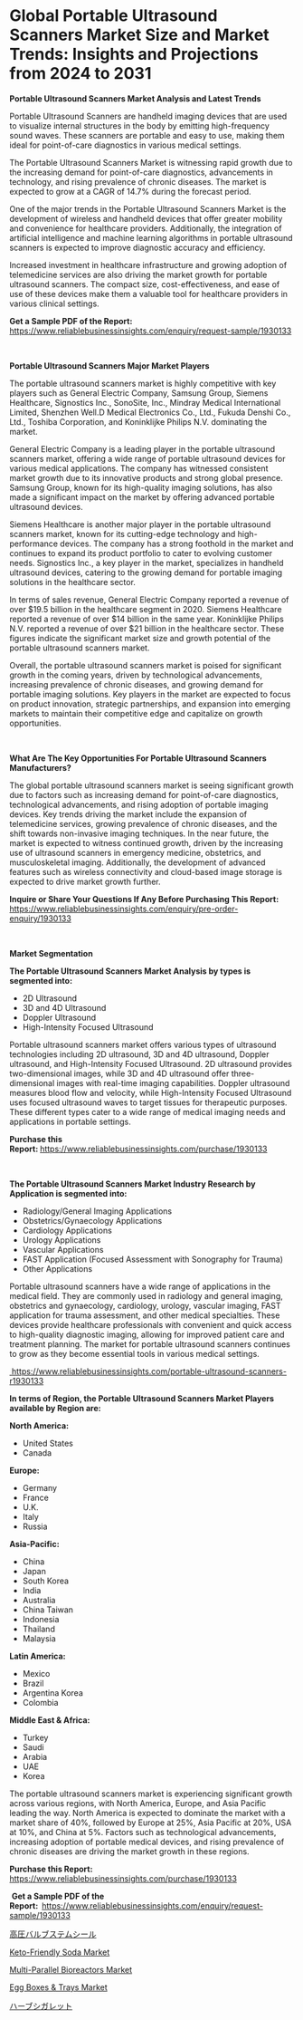 <p><h1>Global Portable Ultrasound Scanners Market Size and Market Trends: Insights and Projections from 2024 to 2031</h1></p><p><strong>Portable Ultrasound Scanners Market Analysis and Latest Trends</strong></p>
<p><p>Portable Ultrasound Scanners are handheld imaging devices that are used to visualize internal structures in the body by emitting high-frequency sound waves. These scanners are portable and easy to use, making them ideal for point-of-care diagnostics in various medical settings.</p><p>The Portable Ultrasound Scanners Market is witnessing rapid growth due to the increasing demand for point-of-care diagnostics, advancements in technology, and rising prevalence of chronic diseases. The market is expected to grow at a CAGR of 14.7% during the forecast period.</p><p>One of the major trends in the Portable Ultrasound Scanners Market is the development of wireless and handheld devices that offer greater mobility and convenience for healthcare providers. Additionally, the integration of artificial intelligence and machine learning algorithms in portable ultrasound scanners is expected to improve diagnostic accuracy and efficiency.</p><p>Increased investment in healthcare infrastructure and growing adoption of telemedicine services are also driving the market growth for portable ultrasound scanners. The compact size, cost-effectiveness, and ease of use of these devices make them a valuable tool for healthcare providers in various clinical settings.</p></p>
<p><strong>Get a Sample PDF of the Report:&nbsp;</strong> <a href="https://www.reliablebusinessinsights.com/enquiry/request-sample/1930133">https://www.reliablebusinessinsights.com/enquiry/request-sample/1930133</a></p>
<p>&nbsp;</p>
<p><strong>Portable Ultrasound Scanners Major Market Players</strong></p>
<p><p>The portable ultrasound scanners market is highly competitive with key players such as General Electric Company, Samsung Group, Siemens Healthcare, Signostics Inc., SonoSite, Inc., Mindray Medical International Limited, Shenzhen Well.D Medical Electronics Co., Ltd., Fukuda Denshi Co., Ltd., Toshiba Corporation, and Koninklijke Philips N.V. dominating the market.</p><p>General Electric Company is a leading player in the portable ultrasound scanners market, offering a wide range of portable ultrasound devices for various medical applications. The company has witnessed consistent market growth due to its innovative products and strong global presence. Samsung Group, known for its high-quality imaging solutions, has also made a significant impact on the market by offering advanced portable ultrasound devices.</p><p>Siemens Healthcare is another major player in the portable ultrasound scanners market, known for its cutting-edge technology and high-performance devices. The company has a strong foothold in the market and continues to expand its product portfolio to cater to evolving customer needs. Signostics Inc., a key player in the market, specializes in handheld ultrasound devices, catering to the growing demand for portable imaging solutions in the healthcare sector.</p><p>In terms of sales revenue, General Electric Company reported a revenue of over $19.5 billion in the healthcare segment in 2020. Siemens Healthcare reported a revenue of over $14 billion in the same year. Koninklijke Philips N.V. reported a revenue of over $21 billion in the healthcare sector. These figures indicate the significant market size and growth potential of the portable ultrasound scanners market.</p><p>Overall, the portable ultrasound scanners market is poised for significant growth in the coming years, driven by technological advancements, increasing prevalence of chronic diseases, and growing demand for portable imaging solutions. Key players in the market are expected to focus on product innovation, strategic partnerships, and expansion into emerging markets to maintain their competitive edge and capitalize on growth opportunities.</p></p>
<p>&nbsp;</p>
<p><strong>What Are The Key Opportunities For Portable Ultrasound Scanners Manufacturers?</strong></p>
<p><p>The global portable ultrasound scanners market is seeing significant growth due to factors such as increasing demand for point-of-care diagnostics, technological advancements, and rising adoption of portable imaging devices. Key trends driving the market include the expansion of telemedicine services, growing prevalence of chronic diseases, and the shift towards non-invasive imaging techniques. In the near future, the market is expected to witness continued growth, driven by the increasing use of ultrasound scanners in emergency medicine, obstetrics, and musculoskeletal imaging. Additionally, the development of advanced features such as wireless connectivity and cloud-based image storage is expected to drive market growth further.</p></p>
<p><strong>Inquire or Share Your Questions If Any Before Purchasing This Report:</strong> <a href="https://www.reliablebusinessinsights.com/enquiry/pre-order-enquiry/1930133">https://www.reliablebusinessinsights.com/enquiry/pre-order-enquiry/1930133</a></p>
<p>&nbsp;</p>
<p><strong>Market Segmentation</strong></p>
<p><strong>The Portable Ultrasound Scanners Market Analysis by types is segmented into:</strong></p>
<p><ul><li>2D Ultrasound</li><li>3D and 4D Ultrasound</li><li>Doppler Ultrasound</li><li>High-Intensity Focused Ultrasound</li></ul></p>
<p><p>Portable ultrasound scanners market offers various types of ultrasound technologies including 2D ultrasound, 3D and 4D ultrasound, Doppler ultrasound, and High-Intensity Focused Ultrasound. 2D ultrasound provides two-dimensional images, while 3D and 4D ultrasound offer three-dimensional images with real-time imaging capabilities. Doppler ultrasound measures blood flow and velocity, while High-Intensity Focused Ultrasound uses focused ultrasound waves to target tissues for therapeutic purposes. These different types cater to a wide range of medical imaging needs and applications in portable settings.</p></p>
<p><strong>Purchase this Report:&nbsp;</strong><a href="https://www.reliablebusinessinsights.com/purchase/1930133">https://www.reliablebusinessinsights.com/purchase/1930133</a></p>
<p>&nbsp;</p>
<p><strong>The Portable Ultrasound Scanners Market Industry Research by Application is segmented into:</strong></p>
<p><ul><li>Radiology/General Imaging Applications</li><li>Obstetrics/Gynaecology Applications</li><li>Cardiology Applications</li><li>Urology Applications</li><li>Vascular Applications</li><li>FAST Application (Focused Assessment with Sonography for Trauma)</li><li>Other Applications</li></ul></p>
<p><p>Portable ultrasound scanners have a wide range of applications in the medical field. They are commonly used in radiology and general imaging, obstetrics and gynaecology, cardiology, urology, vascular imaging, FAST application for trauma assessment, and other medical specialties. These devices provide healthcare professionals with convenient and quick access to high-quality diagnostic imaging, allowing for improved patient care and treatment planning. The market for portable ultrasound scanners continues to grow as they become essential tools in various medical settings.</p></p>
<p><a href="https://www.reliablebusinessinsights.com/portable-ultrasound-scanners-r1930133">&nbsp;https://www.reliablebusinessinsights.com/portable-ultrasound-scanners-r1930133</a></p>
<p><strong>In terms of Region, the Portable Ultrasound Scanners Market Players available by Region are:</strong></p>
<p>
    <p> <strong> North America: </strong>
        <ul>
            <li>United States</li>
            <li>Canada</li>
        </ul>
        </p> 
    <p> <strong> Europe: </strong>
        <ul>
            <li>Germany</li>
            <li>France</li>
            <li>U.K.</li>
            <li>Italy</li>
            <li>Russia</li>
        </ul>
        </p> 
    <p> <strong> Asia-Pacific: </strong>
        <ul>
            <li>China</li>
            <li>Japan</li>
            <li>South Korea</li>
            <li>India</li>
            <li>Australia</li>
            <li>China Taiwan</li>
            <li>Indonesia</li>
            <li>Thailand</li>
            <li>Malaysia</li>
        </ul>
        </p> 
    <p> <strong> Latin America: </strong>
        <ul>
            <li>Mexico</li>
            <li>Brazil</li>
            <li>Argentina Korea</li>
            <li>Colombia</li>
        </ul>
        </p> 
    <p> <strong> Middle East & Africa: </strong>
        <ul>
            <li>Turkey</li>
            <li>Saudi</li>
            <li>Arabia</li>
            <li>UAE</li>
            <li>Korea</li>
        </ul>
    </p>
    </p>
<p><p>The portable ultrasound scanners market is experiencing significant growth across various regions, with North America, Europe, and Asia Pacific leading the way. North America is expected to dominate the market with a market share of 40%, followed by Europe at 25%, Asia Pacific at 20%, USA at 10%, and China at 5%. Factors such as technological advancements, increasing adoption of portable medical devices, and rising prevalence of chronic diseases are driving the market growth in these regions.</p></p>
<p><strong>Purchase this Report: </strong><a href="https://www.reliablebusinessinsights.com/purchase/1930133">https://www.reliablebusinessinsights.com/purchase/1930133</a></p>
<p>&nbsp;<strong>Get a Sample PDF of the Report:&nbsp;&nbsp;</strong><a href="https://www.reliablebusinessinsights.com/enquiry/request-sample/1930133">https://www.reliablebusinessinsights.com/enquiry/request-sample/1930133</a></p>
<p><strong></strong></p>
<p><p><a href="https://github.com/luffiazaza/Market-Research-Report-List-2/blob/main/2955561117357.md">高圧バルブステムシール</a></p><p><a href="https://issuu.com/reportprime-2/docs/keto-friendly-soda-market-size-2030.pptx">Keto-Friendly Soda Market</a></p><p><a href="https://github.com/biheemgalvinlouises6hokrh3h/Market-Research-Report-List-2/blob/main/multi-parallel-bioreactors-market.md">Multi-Parallel Bioreactors Market</a></p><p><a href="https://github.com/guneycigdem35/Market-Research-Report-List-3/blob/main/egg-boxes-trays-market.md">Egg Boxes & Trays Market</a></p><p><a href="https://github.com/avbqbctihcbe2/Market-Research-Report-List-2/blob/main/8453901117356.md">ハーブシガレット</a></p></p>
